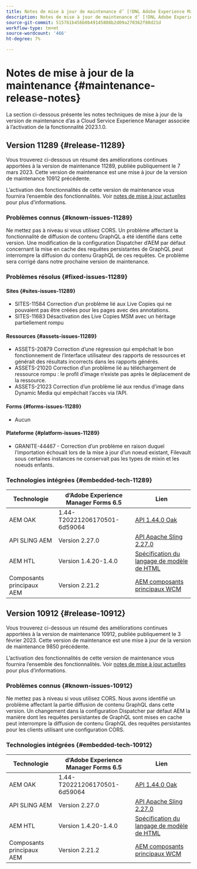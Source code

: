 ```yaml
---
title: Notes de mise à jour de maintenance d’ [!DNL Adobe Experience Manager] as a Cloud Service associé à l’activation de la fonctionnalité 2023.1.0.
description: Notes de mise à jour de maintenance d’ [!DNL Adobe Experience Manager] as a Cloud Service associé à l’activation de la fonctionnalité 2023.1.0.
source-git-commit: 515761b456b0b49145808b2d09a270362f80d21d
workflow-type: tm+mt
source-wordcount: '466'
ht-degree: 7%

---
```


# Notes de mise à jour de la maintenance {#maintenance-release-notes}

La section ci-dessous présente les notes techniques de mise à jour de la version de maintenance d’as a Cloud Service Experience Manager associée à l’activation de la fonctionnalité 2023.1.0.

## Version 11289 {#release-11289}

Vous trouverez ci-dessous un résumé des améliorations continues apportées à la version de maintenance 11289, publiée publiquement le 7 mars 2023. Cette version de maintenance est une mise à jour de la version de maintenance 10912 précédente.

L’activation des fonctionnalités de cette version de maintenance vous fournira l’ensemble des fonctionnalités. Voir [notes de mise à jour actuelles](/help/release-notes/release-notes-cloud/release-notes-current.md) pour plus d’informations.

### Problèmes connus {#known-issues-11289}

Ne mettez pas à niveau si vous utilisez CORS. Un problème affectant la fonctionnalité de diffusion de contenu GraphQL a été identifié dans cette version. Une modification de la configuration Dispatcher d’AEM par défaut concernant la mise en cache des requêtes persistantes de GraphQL peut interrompre la diffusion du contenu GraphQL de ces requêtes. Ce problème sera corrigé dans notre prochaine version de maintenance.

### Problèmes résolus {#fixed-issues-11289}

#### Sites {#sites-issues-11289}

- SITES-11584 Correction d’un problème lié aux Live Copies qui ne pouvaient pas être créées pour les pages avec des annotations.
- SITES-11683 Désactivation des Live Copies MSM avec un héritage partiellement rompu

#### Ressources {#assets-issues-11289}

- ASSETS-20879 Correction d’une régression qui empêchait le bon fonctionnement de l’interface utilisateur des rapports de ressources et générait des résultats incorrects dans les rapports générés.
- ASSETS-21020 Correction d’un problème lié au téléchargement de ressource rompu : le profil d’image n’existe pas après le déplacement de la ressource.
- ASSETS-21023 Correction d’un problème lié aux rendus d’image dans Dynamic Media qui empêchait l’accès via l’API.

#### Forms {#forms-issues-11289}

- Aucun

#### Plateforme {#platform-issues-11289}

- GRANITE-44467 - Correction d’un problème en raison duquel l’importation échouait lors de la mise à jour d’un noeud existant, Filevault sous certaines instances ne conservait pas les types de mixin et les noeuds enfants.

### Technologies intégrées {#embedded-tech-11289}

| Technologie | d’Adobe Experience Manager Forms 6.5 | Lien |
|---|---|---|
| AEM OAK | 1.44-T20221206170501-6d59064 | [API 1.44.0 Oak](https://www.javadoc.io/doc/org.apache.jackrabbit/oak-api/1.44.0/index.html) |
| API SLING AEM | Version 2.27.0 | [API Apache Sling 2.27.0](https://www.javadoc.io/doc/org.apache.sling/org.apache.sling.api/latest/index.html) |
| AEM HTL | Version 1.4.20-1.4.0 | [Spécification du langage de modèle de HTML](https://github.com/adobe/htl-spec) |
| Composants principaux AEM | Version 2.21.2 | [AEM composants principaux WCM](https://github.com/adobe/aem-core-wcm-components) |

## Version 10912 {#release-10912}

Vous trouverez ci-dessous un résumé des améliorations continues apportées à la version de maintenance 10912, publiée publiquement le 3 février 2023. Cette version de maintenance est une mise à jour de la version de maintenance 9850 précédente.

L’activation des fonctionnalités de cette version de maintenance vous fournira l’ensemble des fonctionnalités. Voir [notes de mise à jour actuelles](/help/release-notes/release-notes-cloud/release-notes-current.md) pour plus d’informations.

### Problèmes connus {#known-issues-10912}

Ne mettez pas à niveau si vous utilisez CORS. Nous avons identifié un problème affectant la partie diffusion de contenu GraphQL dans cette version. Un changement dans la configuration Dispatcher par défaut AEM la manière dont les requêtes persistantes de GraphQL sont mises en cache peut interrompre la diffusion de contenu GraphQL des requêtes persistantes pour les clients utilisant une configuration CORS.

### Technologies intégrées {#embedded-tech-10912}

| Technologie | d’Adobe Experience Manager Forms 6.5 | Lien |
|---|---|---|
| AEM OAK | 1.44-T20221206170501-6d59064 | [API 1.44.0 Oak](https://www.javadoc.io/doc/org.apache.jackrabbit/oak-api/1.44.0/index.html) |
| API SLING AEM | Version 2.27.0 | [API Apache Sling 2.27.0](https://www.javadoc.io/doc/org.apache.sling/org.apache.sling.api/latest/index.html) |
| AEM HTL | Version 1.4.20-1.4.0 | [Spécification du langage de modèle de HTML](https://github.com/adobe/htl-spec) |
| Composants principaux AEM | Version 2.21.2 | [AEM composants principaux WCM](https://github.com/adobe/aem-core-wcm-components) |
